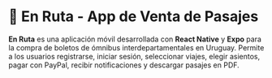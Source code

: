 # 🚌 En Ruta - App de Venta de Pasajes

**En Ruta** es una aplicación móvil desarrollada con **React Native** y **Expo** para la compra de boletos de ómnibus interdepartamentales en Uruguay. Permite a los usuarios registrarse, iniciar sesión, seleccionar viajes, elegir asientos, pagar con PayPal, recibir notificaciones y descargar pasajes en PDF.

